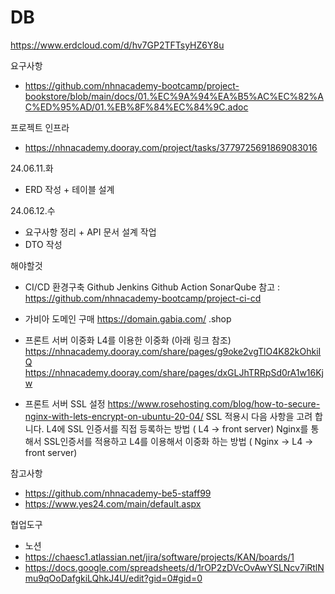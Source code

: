 # DB

https://www.erdcloud.com/d/hv7GP2TFTsyHZ6Y8u

요구사항
- https://github.com/nhnacademy-bootcamp/project-bookstore/blob/main/docs/01.%EC%9A%94%EA%B5%AC%EC%82%AC%ED%95%AD/01.%EB%8F%84%EC%84%9C.adoc

프로젝트 인프라
- https://nhnacademy.dooray.com/project/tasks/3779725691869083016

24.06.11.화
- ERD 작성 + 테이블 설계

24.06.12.수
- 요구사항 정리 + API 문서 설계 작업
- DTO 작성

해야할것
- CI/CD 환경구축
Github
Jenkins
Github Action
SonarQube
참고 : https://github.com/nhnacademy-bootcamp/project-ci-cd

- 가비아 도메인 구매
https://domain.gabia.com/
.shop

- 프론트 서버 이중화
L4를 이용한 이중화 (아래 링크 참조)
https://nhnacademy.dooray.com/share/pages/g9oke2vgTlO4K82kOhkiIQ
https://nhnacademy.dooray.com/share/pages/dxGLJhTRRpSd0rA1w16Kjw

- 프론트 서버 SSL 설정
https://www.rosehosting.com/blog/how-to-secure-nginx-with-lets-encrypt-on-ubuntu-20-04/
SSL 적용시 다음 사항을 고려 합니다.
L4에 SSL 인증서를 직접 등록하는 방법 ( L4 -> front server)
Nginx를 통해서 SSL인증서를 적용하고 L4를 이용해서 이중화 하는 방법 ( Nginx -> L4 -> front server)

참고사항
- https://github.com/nhnacademy-be5-staff99
- https://www.yes24.com/main/default.aspx

협업도구
- 노션
- https://chaesc1.atlassian.net/jira/software/projects/KAN/boards/1
- https://docs.google.com/spreadsheets/d/1rOP2zDVcOvAwYSLNcv7iRtlNmu9qOoDafgkiLQhkJ4U/edit?gid=0#gid=0
